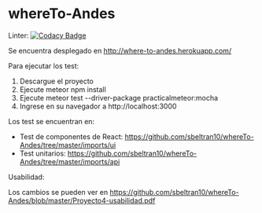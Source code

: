 # whereTo-Andes

Linter: [![Codacy Badge](https://api.codacy.com/project/badge/Grade/d27e320076c1439abd8889c8839b2ae9)](https://www.codacy.com/app/sy-velasquez10/whereTo-Andes?utm_source=github.com&amp;utm_medium=referral&amp;utm_content=sbeltran10/whereTo-Andes&amp;utm_campaign=Badge_Grade)

Se encuentra desplegado en http://where-to-andes.herokuapp.com/

Para ejecutar los test:
1. Descargue el proyecto
2. Ejecute meteor npm install
3. Ejecute meteor test --driver-package practicalmeteor:mocha
4. Ingrese en su navegador a http://localhost:3000


Los test se encuentran en:
- Test de componentes de React: https://github.com/sbeltran10/whereTo-Andes/tree/master/imports/ui
- Test unitarios: https://github.com/sbeltran10/whereTo-Andes/tree/master/imports/api

Usabilidad:

Los cambios se pueden ver en https://github.com/sbeltran10/whereTo-Andes/blob/master/Proyecto4-usabilidad.pdf
